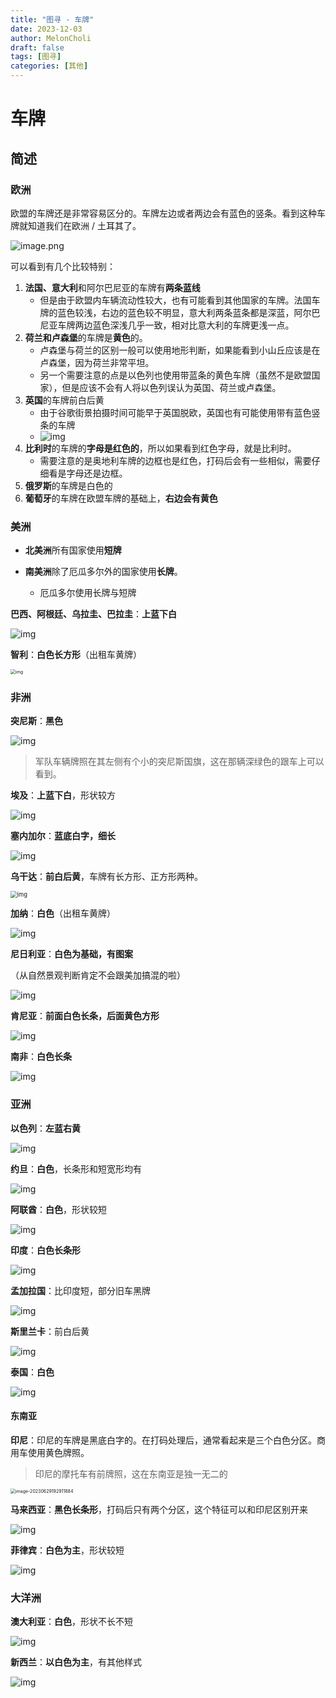 ```yaml
---
title: "图寻 - 车牌"
date: 2023-12-03
author: MelonCholi
draft: false
tags: [图寻]
categories: [其他]
---
```




# 车牌

## 简述

### 欧洲

欧盟的车牌还是非常容易区分的。车牌左边或者两边会有蓝色的竖条。看到这种车牌就知道我们在欧洲 / 土耳其了。

![image.png](https://markdown-1303167219.cos.ap-shanghai.myqcloud.com/1682228176509-c1c2780b-b123-469e-8f34-6bd72bb25993.png)

可以看到有几个比较特别：

1. **法国、意大利**和阿尔巴尼亚的车牌有**两条蓝线**
    - 但是由于欧盟内车辆流动性较大，也有可能看到其他国家的车牌。法国车牌的蓝色较浅，右边的蓝色较不明显，意大利两条蓝条都是深蓝，阿尔巴尼亚车牌两边蓝色深浅几乎一致，相对比意大利的车牌更浅一点。
2. **荷兰和卢森堡**的车牌是**黄色**的。
    - 卢森堡与荷兰的区别一般可以使用地形判断，如果能看到小山丘应该是在卢森堡，因为荷兰非常平坦。
    - 另一个需要注意的点是以色列也使用带蓝条的黄色车牌（虽然不是欧盟国家），但是应该不会有人将以色列误认为英国、荷兰或卢森堡。
3. **英国**的车牌前白后黄
    - 由于谷歌街景拍摄时间可能早于英国脱欧，英国也有可能使用带有蓝色竖条的车牌
    - ![img](https://markdown-1303167219.cos.ap-shanghai.myqcloud.com/7321cf384818afa348224d69e6a4cb70c917292c.jpg@640w_!web-note.webp)
4. **比利时**的车牌的**字母是红色的**，所以如果看到红色字母，就是比利时。
    - 需要注意的是奥地利车牌的边框也是红色，打码后会有一些相似，需要仔细看是字母还是边框。
5. **俄罗斯**的车牌是白色的
6. **葡萄牙**的车牌在欧盟车牌的基础上，**右边会有黄色**

### 美洲

- **北美洲**所有国家使用**短牌**

- **南美洲**除了厄瓜多尔外的国家使用**长牌**。
    - 厄瓜多尔使用长牌与短牌

**巴西、阿根廷、乌拉圭、巴拉圭**：**上蓝下白**

![img](https://markdown-1303167219.cos.ap-shanghai.myqcloud.com/1c62babd651c7628d32aaa54056ff6a5a933270d.jpg@640w_!web-note.webp)

**智利**：**白色长方形**（出租车黄牌）

<img src="https://markdown-1303167219.cos.ap-shanghai.myqcloud.com/02abd0363ee860359efac2d4f9c560935db0316d.jpg@640w_!web-note.webp" alt="img" style="zoom:50%;" />



### 非洲

**突尼斯**：**黑色**

![img](https://markdown-1303167219.cos.ap-shanghai.myqcloud.com/1678279691738-9714cc46-b28e-448a-80b1-5dcd9e8af139.png)

> 军队车辆牌照在其左侧有个小的突尼斯国旗，这在那辆深绿色的跟车上可以看到。

**埃及**：**上蓝下白**，形状较方

![img](https://markdown-1303167219.cos.ap-shanghai.myqcloud.com/c206e20cb2850e7eb142dfc4f96a86ab42703ba6.jpg@640w_!web-note.webp)

**塞内加尔**：**蓝底白字，细长**

![img](https://markdown-1303167219.cos.ap-shanghai.myqcloud.com/b1732562de0f40e0dc8f2c3040afc93f5cb9bc2c.jpg@640w_!web-note.webp)

**乌干达**：**前白后黄**，车牌有长方形、正方形两种。

<img src="https://markdown-1303167219.cos.ap-shanghai.myqcloud.com/1678319069519-b41ea2f9-d8d0-4717-8049-0d8c4e21ab17.png" alt="img" style="zoom:67%;" />

**加纳**：**白色**（出租车黄牌）

![img](https://markdown-1303167219.cos.ap-shanghai.myqcloud.com/10bfbadcc7a6291947ff98af4cfd50d5e16e4c9a.jpg@640w_!web-note.webp)

**尼日利亚**：**白色为基础，有图案**

（从自然景观判断肯定不会跟美加搞混的啦）

![img](https://markdown-1303167219.cos.ap-shanghai.myqcloud.com/0e07a14e91656b2c1f3779ade925bc68539111d4.jpg@640w_!web-note.webp)

**肯尼亚**：**前面白色长条，后面黄色方形**

![img](https://markdown-1303167219.cos.ap-shanghai.myqcloud.com/a3755ed1882d36ec9aaf5830f913e44e3ad1a966.jpg@640w_!web-note.webp)

**南非**：**白色长条**

![img](https://markdown-1303167219.cos.ap-shanghai.myqcloud.com/6ff9755b0805712169923018622a03ba19247016.jpg@640w_!web-note.webp)

### 亚洲

**以色列**：**左蓝右黄**

![img](https://markdown-1303167219.cos.ap-shanghai.myqcloud.com/17ddb1139bcb00b7d01c50f86223833b72320f4b.jpg@640w_!web-note.webp)

**约旦**：**白色**，长条形和短宽形均有

![img](https://markdown-1303167219.cos.ap-shanghai.myqcloud.com/bd6c8a8c9754562f827d1aa4785fb56c6b6ff35d.jpg@640w_!web-note.webp)

**阿联酋**：**白色**，形状较短

![img](https://markdown-1303167219.cos.ap-shanghai.myqcloud.com/6d0619c727cee45e3affa50d1698f39a684a40d2.jpg@640w_!web-note.webp)

**印度**：**白色长条形**

![img](https://markdown-1303167219.cos.ap-shanghai.myqcloud.com/18d2331d23750f8eb2aa4b52cd01581658e4caea.jpg@640w_!web-note.webp)

**孟加拉国**：比印度短，部分旧车黑牌

![img](https://markdown-1303167219.cos.ap-shanghai.myqcloud.com/0f7ffc61f9ae103a8ad4d5bfa78f382c26c417a1.jpg@640w_!web-note.webp)

**斯里兰卡**：前白后黄

![img](https://markdown-1303167219.cos.ap-shanghai.myqcloud.com/b96bcd213bae7714a40845ac227792b9c6934158.jpg@640w_!web-note.webp)

**泰国**：**白色**

![img](https://markdown-1303167219.cos.ap-shanghai.myqcloud.com/f17f22856f083134e0e55d02f364fc07a5cab893.jpg@640w_!web-note.webp)

#### 东南亚

**印尼**：印尼的车牌是黑底白字的。在打码处理后，通常看起来是三个白色分区。商用车使用黄色牌照。

> 印尼的摩托车有前牌照，这在东南亚是独一无二的

<img src="https://markdown-1303167219.cos.ap-shanghai.myqcloud.com/image-20230629192911884.png" alt="image-20230629192911884" style="zoom:50%;" />

**马来西亚**：**黑色长条形**，打码后只有两个分区，这个特征可以和印尼区别开来

![img](https://markdown-1303167219.cos.ap-shanghai.myqcloud.com/1682225291296-7231bbfd-25d9-4bde-8075-f04c9a94108b.png)

**菲律宾**：**白色为主**，形状较短

![img](https://markdown-1303167219.cos.ap-shanghai.myqcloud.com/2c14bd46b535d11d96d5b3f27fc7316b23eb141a.jpg@640w_!web-note.webp)

### 大洋洲

**澳大利亚**：**白色**，形状不长不短

![img](https://markdown-1303167219.cos.ap-shanghai.myqcloud.com/5ce5db84292cb2aa4633bbf65e9caeab699f5959.jpg@640w_!web-note.webp)

**新西兰**：**以白色为主**，有其他样式

![img](https://markdown-1303167219.cos.ap-shanghai.myqcloud.com/c1075e5c334235d080e25e7a5056ec98093bd44e.jpg@640w_!web-note.webp)